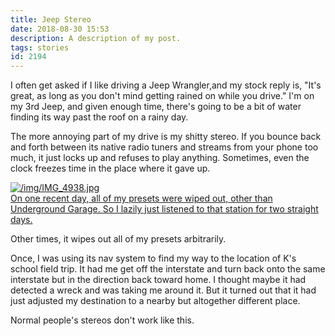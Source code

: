 ```yaml
---
title: Jeep Stereo
date: 2018-08-30 15:53
description: A description of my post.
tags: stories
id: 2194
---
```

I often get asked if I like driving a Jeep Wrangler,and my stock reply is, "It's great, as long as you don't mind getting rained on while you drive." I'm on my 3rd Jeep, and given enough time, there's going to be a bit of water finding its way past the roof on a rainy day.

The more annoying part of my drive is my shitty stereo. If you bounce back and forth between its native radio tuners and streams from your phone too much, it just locks up and refuses to play anything. Sometimes, even the clock freezes time in the place where it gave up.

<a class="lightview centered" href="/img/IMG_4938.jpg" data-lightview-caption="On one recent day, all of my presets were wiped out, other than Underground Garage.  So I lazily just listened to that station for two straight days." data-lightview-group="group1"><img src="/img/IMG_4938.jpg" alt="/img/IMG_4938.jpg"  ><br><span class="caption">On one recent day, all of my presets were wiped out, other than Underground Garage.  So I lazily just listened to that station for two straight days.</span></a>

Other times, it wipes out all of my presets arbitrarily.

Once, I was using its nav system to find my way to the location of K's school field trip. It had me get off the interstate and turn back onto the same interstate but in the direction back toward home. I thought maybe it had detected a wreck and was taking me around it. But it turned out that it had just adjusted my destination to a nearby but altogether different place.

Normal people's stereos don't work like this.